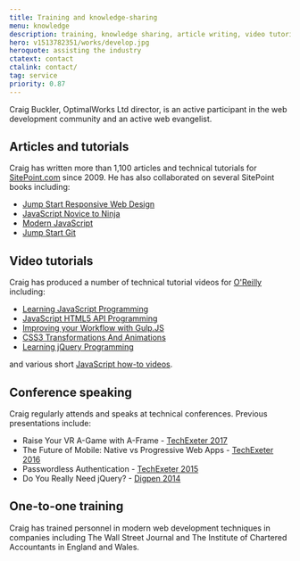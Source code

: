 ```yaml
---
title: Training and knowledge-sharing
menu: knowledge
description: training, knowledge sharing, article writing, video tutorials, conference speaking, and knowledge-sharing.
hero: v1513782351/works/develop.jpg
heroquote: assisting the industry
ctatext: contact
ctalink: contact/
tag: service
priority: 0.87
---
```


Craig Buckler, OptimalWorks Ltd director, is an active participant in the web development community and an active web evangelist.


## Articles and tutorials
Craig has written more than 1,100 articles and technical tutorials for [SitePoint.com](https://www.sitepoint.com/author/craig-buckler/?aref=cbuckler) since 2009. He has also collaborated on several SitePoint books including:

* [Jump Start Responsive Web Design](https://www.sitepoint.com/premium/books/jump-start-responsive-web-design-2nd-edition)
* [JavaScript Novice to Ninja](https://www.sitepoint.com/premium/books/javascript-novice-to-ninja)
* [Modern JavaScript](http://shop.oreilly.com/product/9780995382756.do)
* [Jump Start Git](https://www.sitepoint.com/premium/books/jump-start-git)


## Video tutorials
Craig has produced a number of technical tutorial videos for [O'Reilly](http://www.oreilly.com/pub/au/6665) including:

* [Learning JavaScript Programming](http://shop.oreilly.com/product/110000242.do)
* [JavaScript HTML5 API Programming](http://shop.oreilly.com/product/0636920038559.do)
* [Improving your Workflow with Gulp.JS](http://shop.oreilly.com/product/0636920038948.do)
* [CSS3 Transformations And Animations](http://shop.oreilly.com/product/110000261.do)
* [Learning jQuery Programming](http://shop.oreilly.com/product/110000326.do)

and various short [JavaScript how-to videos](https://ssearch.oreilly.com/?i=1;q=Craig+Buckler;q1=Articles~2FBlogs;x1=t1&act=fc_contenttype_Articles/Blogs).


## Conference speaking
Craig regularly attends and speaks at technical conferences. Previous presentations include:

* Raise Your VR A-Game with A-Frame - [TechExeter 2017](http://conference.techexeter.uk)
* The Future of Mobile: Native vs Progressive Web Apps - [TechExeter 2016](http://conference.techexeter.uk)
* Passwordless Authentication - [TechExeter 2015](https://techexeter.uk/)
* Do You Really Need jQuery? - [Digpen 2014](https://www.plymouth.ac.uk/whats-on/digpen-7)


## One-to-one training
Craig has trained personnel in modern web development techniques in companies including The Wall Street Journal and The Institute of Chartered Accountants in England and Wales.
